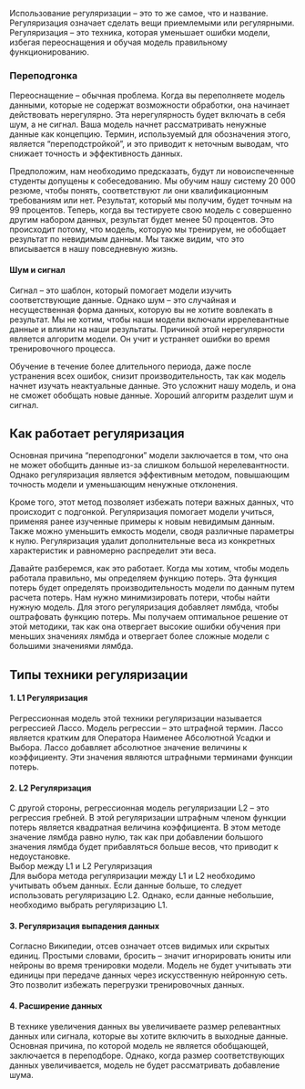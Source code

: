 
Использование регуляризации – это то же самое, что и название. Регуляризация означает сделать вещи приемлемыми или регулярными. Регуляризация – это техника, которая уменьшает ошибки модели, избегая переоснащения и обучая модель правильному функционированию.

### Переподгонка

Переоснащение – обычная проблема. Когда вы переполняете модель данными, которые не содержат возможности обработки, она начинает действовать нерегулярно. Эта нерегулярность будет включать в себя шум, а не сигнал. Ваша модель начнет рассматривать ненужные данные как концепцию. Термин, используемый для обозначения этого, является “переподстройкой”, и это приводит к неточным выводам, что снижает точность и эффективность данных.  

Предположим, нам необходимо предсказать, будут ли новоиспеченные студенты допущены к собеседованию. Мы обучим нашу систему 20 000 резюме, чтобы понять, соответствуют ли они квалификационным требованиям или нет. Результат, который мы получим, будет точным на 99 процентов. Теперь, когда вы тестируете свою модель с совершенно другим набором данных, результат будет менее 50 процентов. Это происходит потому, что модель, которую мы тренируем, не обобщает результат по невидимым данным. Мы также видим, что это вписывается в нашу повседневную жизнь.

#### Шум и сигнал

Сигнал – это шаблон, который помогает модели изучить соответствующие данные. Однако шум – это случайная и несущественная форма данных, которую вы не хотите вовлекать в результат. Мы не хотим, чтобы наши модели включали иррелевантные данные и влияли на наши результаты. Причиной этой нерегулярности является алгоритм модели. Он учит и устраняет ошибки во время тренировочного процесса.  

Обучение в течение более длительного периода, даже после устранения всех ошибок, снизит производительность, так как модель начнет изучать неактуальные данные. Это усложнит нашу модель, и она не сможет обобщать новые данные. Хороший алгоритм разделит шум и сигнал.

## Как работает регуляризация

Основная причина “переподгонки” модели заключается в том, что она не может обобщить данные из-за слишком большой нерелевантности. Однако регуляризация является эффективным методом, повышающим точность модели и уменьшающим ненужные отклонения.  

Кроме того, этот метод позволяет избежать потери важных данных, что происходит с подгонкой. Регуляризация помогает модели учиться, применяя ранее изученные примеры к новым невидимым данным. Также можно уменьшить емкость модели, сводя различные параметры к нулю. Регуляризация удалит дополнительные веса из конкретных характеристик и равномерно распределит эти веса.  

Давайте разберемся, как это работает. Когда мы хотим, чтобы модель работала правильно, мы определяем функцию потерь. Эта функция потерь будет определять производительность модели по данным путем расчета потерь. Нам нужно минимизировать потери, чтобы найти нужную модель. Для этого регуляризация добавляет лямбда, чтобы оштрафовать функцию потерь. Мы получаем оптимальное решение от этой методики, так как она отвергает высокие ошибки обучения при меньших значениях лямбда и отвергает более сложные модели с большими значениями лямбда.

## Типы техники регуляризации

#### 1. L1 Регуляризация

Регрессионная модель этой техники регуляризации называется регрессией Лассо. Модель регрессии – это штрафной термин. Лассо является кратким для Оператора Наименее Абсолютной Усадки и Выбора. Лассо добавляет абсолютное значение величины к коэффициенту. Эти значения являются штрафными терминами функции потерь.

#### 2. L2 Регуляризация

С другой стороны, регрессионная модель регуляризации L2 – это регрессия гребней. В этой регуляризации штрафным членом функции потерь является квадратная величина коэффициента. В этом методе значение лямбда равно нулю, так как при добавлении большого значения лямбда будет прибавляться больше весов, что приводит к недоустановке.  
Выбор между L1 и L2 Регуляризация  
Для выбора метода регуляризации между L1 и L2 необходимо учитывать объем данных. Если данные больше, то следует использовать регуляризацию L2. Однако, если данные небольшие, необходимо выбрать регуляризацию L1.

#### 3. Регуляризация выпадения данных

Согласно Википедии, отсев означает отсев видимых или скрытых единиц. Простыми словами, бросить – значит игнорировать юниты или нейроны во время тренировки модели. Модель не будет учитывать эти единицы при передаче данных через искусственную нейронную сеть. Это позволит избежать перегрузки тренировочных данных.

#### 4. Расширение данных

В технике увеличения данных вы увеличиваете размер релевантных данных или сигнала, которые вы хотите включить в выходные данные. Основная причина, по которой модель не является обобщающей, заключается в переподборе. Однако, когда размер соответствующих данных увеличивается, модель не будет рассматривать добавление шума.
